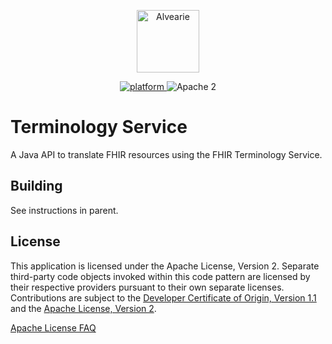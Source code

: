 <p align="center">
    <a href="https://github.com/Alvearie">
        <img src="https://avatars.githubusercontent.com/u/72946463?s=200&v=4" height="100" alt="Alvearie">
    </a>
</p>


<p align="center">
    <a href="https://www.ibm.com/developerworks/learn/java/">
    <img src="https://img.shields.io/badge/platform-java-lightgrey.svg?style=flat" alt="platform">
    </a>
    <img src="https://img.shields.io/badge/license-Apache2-blue.svg?style=flat" alt="Apache 2">
</p>


# Terminology Service

A Java API to translate FHIR resources using the FHIR Terminology Service.

## Building

See instructions in parent.

## License

This application is licensed under the Apache License, Version 2. Separate third-party code objects invoked within this code pattern are licensed by their respective providers pursuant to their own separate licenses. Contributions are subject to the [Developer Certificate of Origin, Version 1.1](https://developercertificate.org/) and the [Apache License, Version 2](https://www.apache.org/licenses/LICENSE-2.0.txt).

[Apache License FAQ](https://www.apache.org/foundation/license-faq.html#WhatDoesItMEAN)
